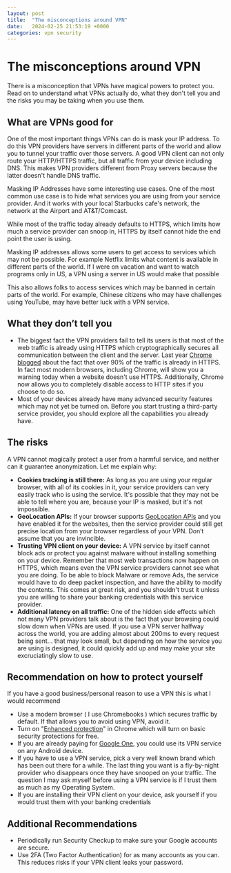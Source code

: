 ```yaml
---
layout: post
title:  "The misconceptions around VPN"
date:   2024-02-25 21:53:19 +0000
categories: vpn security
---
```

# The misconceptions around VPN
There is a misconception that VPNs have magical powers to protect you. Read on to understand what VPNs actually do, what they don't tell you and the risks you may be taking when you use them.

## What are VPNs good for
One of the most important things VPNs can do is mask your IP address. To do this VPN providers have servers in different parts of the world and allow you to tunnel your traffic over those servers. A good VPN client can not only route your HTTP/HTTPS traffic, but all traffic from your device including DNS. This makes VPN providers different from Proxy servers because the latter doesn't handle DNS traffic.

Masking IP Addresses have some interesting use cases. One of the most common use case is to hide what services you are using from your service provider. And it works with your local Starbucks cafe's network, the network at the Airport and AT&T/Comcast.

While most of the traffic today already defaults to HTTPS, which limits how much a service provider can snoop in, HTTPS by itself cannot hide the end point the user is using.

Masking IP addresses allows some users to get access to services which may not be possible. For example Netflix limits what content is available in different parts of the world. If I were on vacation and want to watch programs only in US, a VPN using a server in US would make that possible

This also allows folks to access services which may be banned in certain parts of the world.  For example, Chinese citizens who may have challenges using YouTube, may have better luck with a VPN service.

## What they don’t tell you
* The biggest fact the VPN providers fail to tell its users is that most of the web traffic is already using HTTPS which cryptographically secures all communication between the client and the server.  Last year [Chrome blogged](https://draft.blogger.com/blog/post/edit/5907145/5542239120036137810#) about the fact that over 90% of the traffic is already in HTTPS. In fact most modern browsers, including Chrome, will show you a warning today when a website doesn't use HTTPS. Additionally, Chrome now allows you to completely disable access to HTTP sites if you choose to do so.
* Most of your devices already have many advanced security features which may not yet be turned on. Before you start trusting a third-party service provider, you should explore all the capabilities you already have. 

## The risks
A VPN cannot magically protect a user from a harmful service, and neither can it guarantee anonymization. Let me explain why:

* **Cookies tracking is still there:** As long as you are using your regular browser, with all of its cookies in it, your service providers can very easily track who is using the service. It's possible that they may not be able to tell where you are, because your IP is masked, but it's not impossible. 
* **GeoLocation APIs:**  If your browser supports [GeoLocation APIs](https://draft.blogger.com/blog/post/edit/5907145/5542239120036137810#) and you have enabled it for the websites, then the service provider could still get precise location from your browser regardless of your VPN. Don’t assume that you are invincible.
* **Trusting VPN client on your device:** A VPN service by itself cannot block ads or protect you against malware without installing something on your device. Remember that most web transactions now happen on HTTPS, which means even the VPN service providers cannot see what you are doing. To be able to block Malware or remove Ads, the service would have to do deep packet inspection, and have the ability to modify the contents. This comes at great risk, and you shouldn't trust it unless you are willing to share your banking credentials with this service provider.
* **Additional latency on all traffic:** One of the hidden side effects which not many VPN providers talk about is the fact that your browsing could slow down when VPNs are used. If you use a VPN server halfway across the world, you are adding almost about 200ms to every request being sent... that may look small, but depending on how the service you are using is designed, it could quickly add up and may make your site excruciatingly slow to use.

## Recommendation on how to protect yourself
If you have a good business/personal reason to use a VPN this is what I would recommend

* Use a modern browser ( I use Chromebooks ) which secures traffic by default. If that allows you to avoid using VPN, avoid it.
* Turn on "[Enhanced protection](https://draft.blogger.com/blog/post/edit/5907145/5542239120036137810#)" in Chrome which will turn on basic security protections for free.
* If you are already paying for [Google One](https://draft.blogger.com/blog/post/edit/5907145/5542239120036137810#), you could use its VPN service on any Android device.
* If you have to use a VPN service, pick a very well known brand which has been out there for a while. The last thing you want is a fly-by-night provider who disappears once they have snooped on your traffic. The question I may ask myself before using a VPN service is if I trust them as much as my Operating System.
* If you are installing their VPN client on your device, ask yourself if you would trust them with your banking credentials

## Additional Recommendations
* Periodically run Security Checkup to make sure your Google accounts are secure.
* Use 2FA (Two Factor Authentication) for as many accounts as you can. This reduces risks if your VPN client leaks your password.
